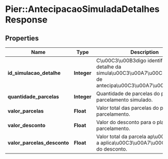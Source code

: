 # Pier::AntecipacaoSimuladaDetalhesResponse

## Properties
Name | Type | Description | Notes
------------ | ------------- | ------------- | -------------
**id_simulacao_detalhe** | **Integer** | C\u00C3\u00B3digo identificador do detalhe da simula\u00C3\u00A7\u00C3\u00A3o de antecipa\u00C3\u00A7\u00C3\u00A3o. | [optional] 
**quantidade_parcelas** | **Integer** | Quantidade de parcelas do plano de parcelamento simulado. | [optional] 
**valor_parcelas** | **Float** | Valor total das parcelas do plano de parcelamento. | [optional] 
**valor_desconto** | **Float** | Valor do desconto para o plano de parcelamento. | [optional] 
**valor_parcelas_desconto** | **Float** | Valor total da parcela ap\u00C3\u00B3s a aplica\u00C3\u00A7\u00C3\u00A3o do desconto. | [optional] 



